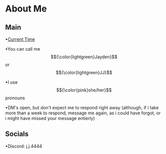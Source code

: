 # About Me

## Main

•[Current Time](https://time.is/Birmingham,_United_States)

•You can call me $${\color{lightgreen}Jayden}$$ or $${\color{lightgreen}JJ}$$

•I use $${\color{pink}she/her}$$ pronouns

•DM's open, but don't expect me to respond right away (although, if i take more than a week to respond, message me again, as i could have forgot, or i might have missed your message entierly)

## Socials

•Discord:  j.j.4444

